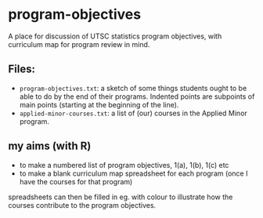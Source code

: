 
<!-- README.md is generated from README.Rmd. Please edit that file -->

# program-objectives

A place for discussion of UTSC statistics program objectives, with
curriculum map for program review in mind.

## Files:

  - `program-objectives.txt`: a sketch of some things students ought to
    be able to do by the end of their programs. Indented points are
    subpoints of main points (starting at the beginning of the line).
  - `applied-minor-courses.txt`: a list of (our) courses in the Applied
    Minor program.

## my aims (with R)

  - to make a numbered list of program objectives, 1(a), 1(b), 1(c) etc
  - to make a blank curriculum map spreadsheet for each program (once I
    have the courses for that program)

spreadsheets can then be filled in eg. with colour to illustrate how the
courses contribute to the program objectives.
